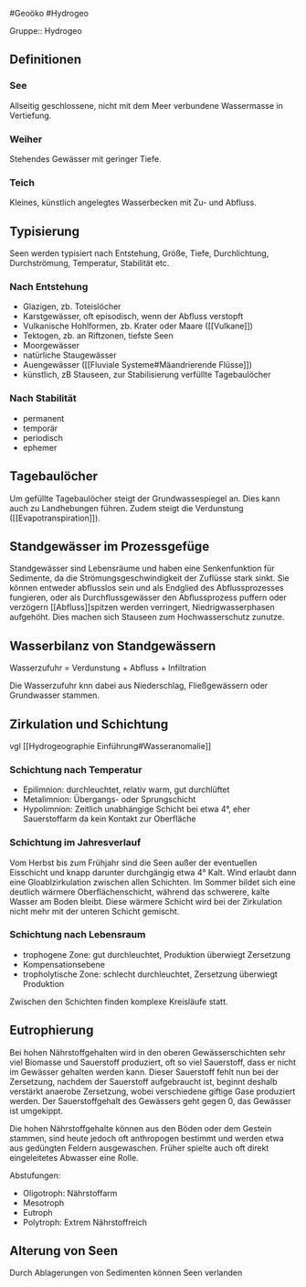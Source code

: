 #Geoöko #Hydrogeo 

Gruppe:: Hydrogeo

## Definitionen

### See

Allseitig geschlossene, nicht mit dem Meer verbundene Wassermasse in Vertiefung.

### Weiher

Stehendes Gewässer mit geringer Tiefe.

### Teich

Kleines, künstlich angelegtes Wasserbecken mit Zu- und Abfluss.

## Typisierung

Seen werden typisiert nach Entstehung, Größe, Tiefe, Durchlichtung, Durchströmung, Temperatur, Stabilität etc.

### Nach Entstehung

- Glazigen, zb. Toteislöcher
- Karstgewässer, oft episodisch, wenn der Abfluss verstopft
- Vulkanische Hohlformen, zb. Krater oder Maare ([[Vulkane]])
- Tektogen, zb. an Riftzonen, tiefste Seen
- Moorgewässer
- natürliche Staugewässer
- Auengewässer ([[Fluviale Systeme#Mäandrierende Flüsse]])
- künstlich, zB Stauseen, zur Stabilisierung verfüllte Tagebaulöcher

### Nach Stabilität

- permanent
- temporär
- periodisch
- ephemer

## Tagebaulöcher

Um gefüllte Tagebaulöcher steigt der Grundwassespiegel an. Dies kann auch zu Landhebungen führen. Zudem steigt die Verdunstung ([[Evapotranspiration]]).

## Standgewässer im Prozessgefüge

Standgewässer sind Lebensräume und haben eine Senkenfunktion für Sedimente, da die Strömungsgeschwindigkeit der Zuflüsse stark sinkt. Sie können entweder abflusslos sein und als Endglied des Abflussprozesses fungieren, oder als Durchflussgewässer den Abflussprozess puffern oder verzögern [[Abfluss]]spitzen werden verringert, Niedrigwasserphasen aufgehöht. Dies machen sich Stauseen zum Hochwasserschutz zunutze. 

## Wasserbilanz von Standgewässern

Wasserzufuhr = Verdunstung + Abfluss + Infiltration

Die Wasserzufuhr knn dabei aus Niederschlag, Fließgewässern oder Grundwasser stammen.

## Zirkulation und Schichtung

vgl [[Hydrogeographie Einführung#Wasseranomalie]]

### Schichtung nach Temperatur

- Epilimnion: durchleuchtet, relativ warm, gut durchlüftet
- Metalimnion: Übergangs- oder Sprungschicht
- Hypolimnion: Zeitlich unabhängige Schicht bei etwa 4°, eher Sauerstoffarm da kein Kontakt zur Oberfläche

### Schichtung im Jahresverlauf

Vom Herbst bis zum Frühjahr sind die Seen außer der eventuellen Eisschicht und knapp darunter durchgängig etwa 4° Kalt. Wind erlaubt dann eine Gloablzirkulation zwischen allen Schichten. Im Sommer bildet sich eine deutlich wärmere Oberflächenschicht, während das schwerere, kalte Wasser am Boden bleibt. Diese wärmere Schicht wird bei der Zirkulation nicht mehr mit der unteren Schicht gemischt.

### Schichtung nach Lebensraum

- trophogene Zone: gut durchleuchtet, Produktion überwiegt Zersetzung
- Kompensationsebene
- tropholytische Zone: schlecht durchleuchtet, Zersetzung überwiegt Produktion

Zwischen den Schichten finden komplexe Kreisläufe statt.

## Eutrophierung

Bei hohen Nährstoffgehalten wird in den oberen Gewässerschichten sehr viel Biomasse und Sauerstoff produziert, oft so viel Sauerstoff, dass er nicht im Gewässer gehalten werden kann. Dieser Sauerstoff fehlt nun bei der Zersetzung, nachdem der Sauerstoff aufgebraucht ist, beginnt deshalb verstärkt anaerobe Zersetzung, wobei verschiedene giftige Gase produziert werden. Der Sauerstoffgehalt des Gewässers geht gegen 0, das Gewässer ist umgekippt.

Die hohen Nährstoffgehalte können aus den Böden oder dem Gestein stammen, sind heute jedoch oft anthropogen bestimmt und werden etwa aus gedüngten Feldern ausgewaschen. Früher spielte auch oft direkt eingeleitetes Abwasser eine Rolle.

Abstufungen: 
- Oligotroph: Nährstoffarm
- Mesotroph
- Eutroph
- Polytroph: Extrem Nährstoffreich

## Alterung von Seen

Durch Ablagerungen von Sedimenten können Seen verlanden